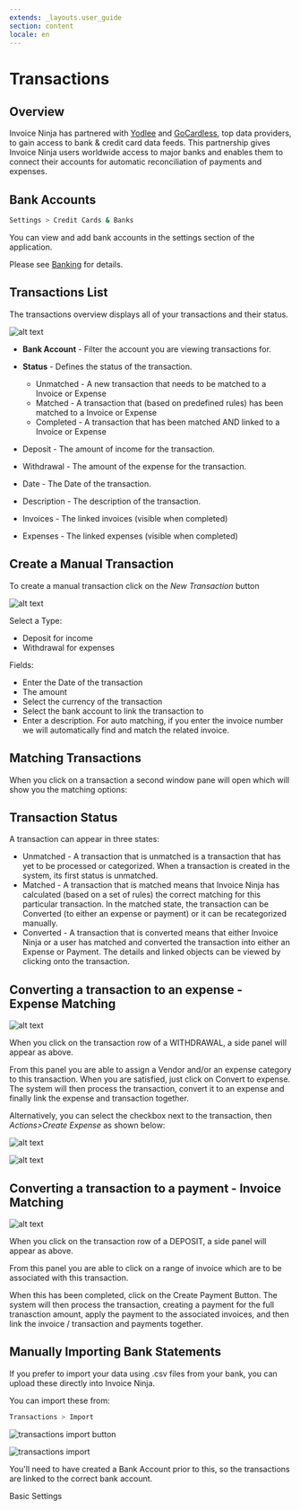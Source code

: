 ```yaml
---
extends: _layouts.user_guide
section: content
locale: en
---
```


# Transactions

## Overview

Invoice Ninja has partnered with [Yodlee](https://www.yodlee.com) and [GoCardless](https://gocardless.com), top data providers, to gain access to bank & credit card data feeds. This partnership gives Invoice Ninja users worldwide access to major banks and enables them to connect their accounts for automatic reconciliation of payments and expenses.

## Bank Accounts

```bash
Settings > Credit Cards & Banks
```

You can view and add bank accounts in the settings section of the application.

Please see [Banking](/en/banking) for details.

## Transactions List

The transactions overview displays all of your transactions and their status.

![alt text](/assets/images/banking/bank_transactions.png "Transactions")

- **Bank Account** - Filter the account you are viewing transactions for.
- **Status** - Defines the status of the transaction.

  - Unmatched - A new transaction that needs to be matched to a Invoice or Expense
  - Matched - A transaction that (based on predefined rules) has been matched to a Invoice or Expense
  - Completed - A transaction that has been matched AND linked to a Invoice or Expense

- Deposit - The amount of income for the transaction.
- Withdrawal - The amount of the expense for the transaction.
- Date - The Date of the transaction.
- Description - The description of the transaction.
- Invoices - The linked invoices (visible when completed)
- Expenses - The linked expenses (visible when completed)

## Create a Manual Transaction

To create a manual transaction click on the _New Transaction_ button

![alt text](/assets/images/banking/add_edit_transaction.png "Add a Transaction")

Select a Type:

- Deposit for income
- Withdrawal for expenses

Fields:

- Enter the Date of the transaction
- The amount
- Select the currency of the transaction
- Select the bank account to link the transaction to
- Enter a description. For auto matching, if you enter the invoice number we will automatically find and match the related invoice.

## Matching Transactions

When you click on a transaction a second window pane will open which will show you the matching options:

## Transaction Status

A transaction can appear in three states:

- Unmatched - A transaction that is unmatched is a transaction that has yet to be processed or categorized. When a transaction is created in the system, its first status is unmatched.
- Matched - A transaction that is matched means that Invoice Ninja has calculated (based on a set of rules) the correct matching for this particular transaction. In the matched state, the transaction can be Converted (to either an expense or payment) or it can be recategorized manually.
- Converted - A transaction that is converted means that either Invoice Ninja or a user has matched and converted the transaction into either an Expense or Payment. The details and linked objects can be viewed by clicking onto the transaction.

## Converting a transaction to an expense - Expense Matching

![alt text](/assets/images/banking/convert_to_expense.png "Convert a transaction to a expense")

When you click on the transaction row of a WITHDRAWAL, a side panel will appear as above.

From this panel you are able to assign a Vendor and/or an expense category to this transaction. When you are satisfied, just click on Convert to expense. The system will then process the transaction, convert it to an expense and finally link the expense and transaction together.

Alternatively, you can select the checkbox next to the transaction, then _Actions>Create Expense_ as shown below:

![alt text](/assets/images/transactions/create_expense_from_checkbox.png "create expense")

![alt text](/assets/images/transactions/expense_creation_popup.png "expense creation popup")

## Converting a transaction to a payment - Invoice Matching

![alt text](/assets/images/banking/convert_to_payment.png "Convert a transaction to a payment")

When you click on the transaction row of a DEPOSIT, a side panel will appear as above.

From this panel you are able to click on a range of invoice which are to be associated with this transaction.

When this has been completed, click on the Create Payment Button. The system will then process the transaction, creating a payment for the full tranasction amount, apply the payment to the associated invoices, and then link the invoice / transaction and payments together.

## Manually Importing Bank Statements

If you prefer to import your data using .csv files from your bank, you can upload these directly into Invoice Ninja.

You can import these from:

```bash
Transactions > Import
```

![transactions import button](/assets/images/transactions/transactions_import_arrow.png)

![transactions import](/assets/images/transactions/transactions_import.png)

You'll need to have created a Bank Account prior to this, so the transactions are linked to the correct bank account.

<x-next url=/en/basic-settings>Basic Settings</x-next>
